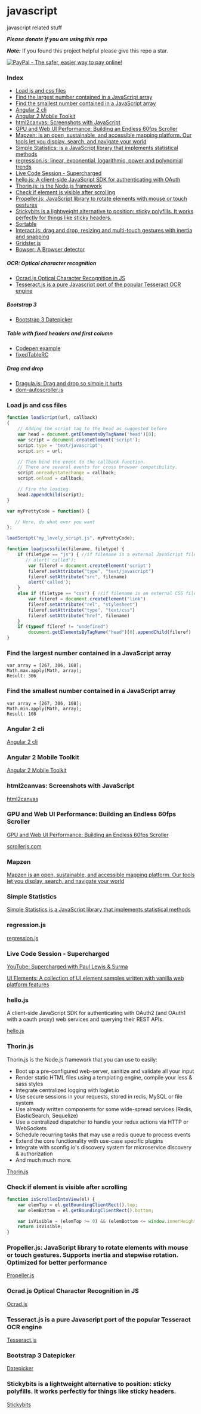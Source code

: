 # javascript
javascript related stuff

***Please donate if you are using this repo***

***Note:*** If you found this project helpful please give this repo a star.

<a href="https://www.paypal.com/cgi-bin/webscr?cmd=_s-xclick&hosted_button_id=C2HFZWSUPV47Q" target="_blank">
  <img src="https://raw.githubusercontent.com/Blah2014/phonegap-inmobi-plugin/gh-pages/images/BuymeaCoffee.png" border="0" name="submit" alt="PayPal - The safer, easier way to pay online!" />
</a>

### Index
* [Load js and css files](#user-content-load-js-and-css-files)
* [Find the largest number contained in a JavaScript array](#user-content-find-the-largest-number-contained-in-a-javascript-array)
* [Find the smallest number contained in a JavaScript array](#user-content-find-the-smallest-number-contained-in-a-javascript-array)
* [Angular 2 cli](#user-content-angular-2-cli)
* [Angular 2 Mobile Toolkit](#user-content-angular-2-mobile-toolkit)
* [html2canvas: Screenshots with JavaScript](#user-content-html2canvas-screenshots-with-javascript)
* [GPU and Web UI Performance: Building an Endless 60fps Scroller](#user-content-gpu-and-web-ui-performance-building-an-endless-60fps-scroller)
* [Mapzen: is an open, sustainable, and accessible mapping platform. Our tools let you display, search, and navigate your world](#user-content-mapzen)
* [Simple Statistics: is a JavaScript library that implements statistical methods](#user-content-simple-statistics)
* [regression.js: linear, exponential, logarithmic, power and polynomial trends](#user-content-regressionjs)
* [Live Code Session - Supercharged](#user-content-live-code-session---supercharged)
* [hello.js: A client-side JavaScript SDK for authenticating with OAuth](#user-content-hellojs)
* [Thorin.js: is the Node.js framework](#user-content-thorinjs)
* [Check if element is visible after scrolling](#user-content-check-if-element-is-visible-after-scrolling)
* [Propeller.js: JavaScript library to rotate elements with mouse or touch gestures](#user-content-propellerjs-javascript-library-to-rotate-elements-with-mouse-or-touch-gestures-supports-inertia-and-stepwise-rotation-optimized-for-better-performance)
* [Stickybits is a lightweight alternative to position: sticky polyfills. It works perfectly for things like sticky headers.](#user-content-stickybits-is-a-lightweight-alternative-to-position-sticky-polyfills-it-works-perfectly-for-things-like-sticky-headers)
* [Sortable](https://github.com/RubaXa/Sortable)
* [Interact.js: drag and drop, resizing and multi-touch gestures with inertia and snapping](https://github.com/taye/interact.js)
* [Gridster.js](https://github.com/dsmorse/gridster.js)
* [Bowser: A Browser detector](https://github.com/lancedikson/bowser)

##### OCR: Optical character recognition
* [Ocrad.js Optical Character Recognition in JS](#user-content-ocradjs-optical-character-recognition-in-js)
* [Tesseract.js is a pure Javascript port of the popular Tesseract OCR engine](#user-content-tesseractjs-is-a-pure-javascript-port-of-the-popular-tesseract-ocr-engine)

##### Bootstrap 3
* [Bootstrap 3 Datepicker](#user-content-bootstrap-3-datepicker)

##### Table with fixed headers and first column
* [Codepen example](https://codepen.io/MaxArt2501/pen/qLCmE)
* [fixedTableRC](https://github.com/meetselva/fixed-table-rows-cols)

##### Drag and drop
* [Dragula.js: Drag and drop so simple it hurts](https://github.com/bevacqua/dragula)
* [dom-autoscroller.js](https://github.com/hollowdoor/dom_autoscroller)

### Load js and css files
```javascript
function loadScript(url, callback)
{
    // Adding the script tag to the head as suggested before
    var head = document.getElementsByTagName('head')[0];
    var script = document.createElement('script');
    script.type = 'text/javascript';
    script.src = url;

    // Then bind the event to the callback function.
    // There are several events for cross browser compatibility.
    script.onreadystatechange = callback;
    script.onload = callback;

    // Fire the loading
    head.appendChild(script);
}

var myPrettyCode = function() {

   // Here, do what ever you want
};

loadScript("my_lovely_script.js", myPrettyCode);

function loadjscssfile(filename, filetype) {
    if (filetype == "js") { //if filename is a external JavaScript file
       // alert('called');
        var fileref = document.createElement('script')
        fileref.setAttribute("type", "text/javascript")
        fileref.setAttribute("src", filename)
        alert('called');
    }
    else if (filetype == "css") { //if filename is an external CSS file
        var fileref = document.createElement("link")
        fileref.setAttribute("rel", "stylesheet")
        fileref.setAttribute("type", "text/css")
        fileref.setAttribute("href", filename)
    }
    if (typeof fileref != "undefined")
        document.getElementsByTagName("head")[0].appendChild(fileref)
}
```

### Find the largest number contained in a JavaScript array
```javascrip
var array = [267, 306, 108];
Math.max.apply(Math, array);
Result: 306
```

### Find the smallest number contained in a JavaScript array
```javascrip
var array = [267, 306, 108];
Math.min.apply(Math, array);
Result: 108
```

### Angular 2 cli
[Angular 2 cli](https://cli.angular.io/)

### Angular 2 Mobile Toolkit
[Angular 2 Mobile Toolkit](https://mobile.angular.io/)

### html2canvas: Screenshots with JavaScript
[html2canvas](https://html2canvas.hertzen.com/)

### GPU and Web UI Performance: Building an Endless 60fps Scroller
[GPU and Web UI Performance: Building an Endless 60fps Scroller](https://www.youtube.com/watch?v=VAOPi9C8674)

[scrollerjs.com](http://scrollerjs.com/)

### Mapzen
[Mapzen is an open, sustainable, and accessible mapping platform. Our tools let you display, search, and navigate your world](https://mapzen.com/)

### Simple Statistics
[Simple Statistics is a JavaScript library that implements statistical methods](http://simplestatistics.org/)

### regression.js
[regression.js](https://github.com/Tom-Alexander/regression-js)

### Live Code Session - Supercharged
[YouTube: Supercharged with Paul Lewis & Surma](https://www.youtube.com/playlist?list=PLNYkxOF6rcIBz9ACEQRmO9Lw8PW7vn0lr)

[UI Elements: A collection of UI element samples written with vanilla web platform features](https://github.com/GoogleChrome/ui-element-samples)

### hello.js
A client-side JavaScript SDK for authenticating with OAuth2 (and OAuth1 with a oauth proxy) web services and querying their REST APIs.

[hello.js](https://adodson.com/hello.js/)

### Thorin.js
Thorin.js is the Node.js framework that you can use to easily:
* Boot up a pre-configured web-server, sanitize and validate all your input
* Render static HTML files using a templating engine, compile your less & sass styles
* Integrate centralized logging with loglet.io
* Use secure sessions in your requests, stored in redis, MySQL or file system
* Use already written components for some wide-spread services (Redis, ElasticSearch, Sequelize)
* Use a centralized dispatcher to handle your redux actions via HTTP or WebSockets
* Schedule recurring tasks that may use a redis queue to process events
* Extend the core functionality with use-case specific plugins
* Integrate with sconfig.io's discovery system for microservice discovery & authorization
* And much much more.

[Thorin.js](https://thorinjs.com/)

### Check if element is visible after scrolling
```javascript
function isScrolledIntoView(el) {
    var elemTop = el.getBoundingClientRect().top;
    var elemBottom = el.getBoundingClientRect().bottom;

    var isVisible = (elemTop >= 0) && (elemBottom <= window.innerHeight);
    return isVisible;
}
```

### Propeller.js: JavaScript library to rotate elements with mouse or touch gestures. Supports inertia and stepwise rotation. Optimized for better performance
[Propeller.js](https://github.com/PixelsCommander/Propeller)

### Ocrad.js Optical Character Recognition in JS
[Ocrad.js](https://github.com/antimatter15/ocrad.js)

### Tesseract.js is a pure Javascript port of the popular Tesseract OCR engine
[Tesseract.js](http://tesseract.projectnaptha.com/)

### Bootstrap 3 Datepicker
[Datepicker](https://eonasdan.github.io/bootstrap-datetimepicker/)

### Stickybits is a lightweight alternative to position: sticky polyfills. It works perfectly for things like sticky headers.
[Stickybits](https://github.com/dollarshaveclub/stickybits)
